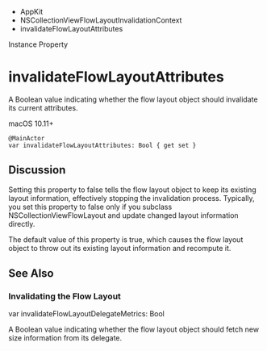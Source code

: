 

- AppKit
- NSCollectionViewFlowLayoutInvalidationContext
-  invalidateFlowLayoutAttributes 

Instance Property

# invalidateFlowLayoutAttributes

A Boolean value indicating whether the flow layout object should invalidate its current attributes.

macOS 10.11+

``` source
@MainActor
var invalidateFlowLayoutAttributes: Bool { get set }
```

## Discussion

Setting this property to false tells the flow layout object to keep its existing layout information, effectively stopping the invalidation process. Typically, you set this property to false only if you subclass NSCollectionViewFlowLayout and update changed layout information directly.

The default value of this property is true, which causes the flow layout object to throw out its existing layout information and recompute it.

## See Also

### Invalidating the Flow Layout

var invalidateFlowLayoutDelegateMetrics: Bool

A Boolean value indicating whether the flow layout object should fetch new size information from its delegate.

